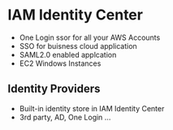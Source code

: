 # IAM Identity Center
- One Login ssor for all your AWS Accounts
- SSO for buisness cloud application
- SAML2.0 enabled applcation
- EC2 Windows Instances
## Identity Providers
- Built-in identity store in IAM  Identity Center
- 3rd party, AD, One Login ...
